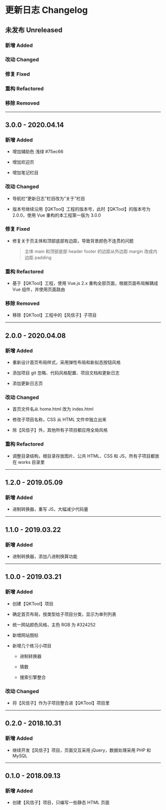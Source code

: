# 更新日志 Changelog

## 未发布 Unreleased

### 新增 Added

### 改动 Changed

### 修复 Fixed

### 重构 Refactored

### 移除 Removed

---

## 3.0.0 - 2020.04.14

### 新增 Added

- 增加辅助色 浅绿 #75ec66

- 增加欢迎页

- 增加笔记栏目

### 改动 Changed

- 导航栏“更新日志”栏目改为“关于”栏目

- 版本号继续沿用【QKTool】工程的版本号，此时【QKTool】的版本号为 2.0.0，使用 Vue 重构的本工程第一版为 3.0.0

### 修复 Fixed

- 修复关于页主体和顶部底部有边距，导致背景颜色不连贯的问题

  > 主体 main 和顶部底部 header footer 的边距从外边距 margin 改成内边距 padding

### 重构 Refactored

- 基于【QKTool】工程，使用 Vue.js 2.x 重构全部页面，根据页面布局解耦成 Vue 组件，并使用页面路由

### 移除 Removed

- 移除【QKTool】工程中的【风信子】子项目

---

## 2.0.0 - 2020.04.08

### 新增 Added

- 重新设计首页布局样式，采用弹性布局和新拟态按钮风格

- 添加项目 git 忽略、代码风格配置、项目文档和更新日志

- 添加更新日志页

### 改动 Changed

- 首页文件名从 home.html 改为 index.html

- 修改子项目名称，CSS 从 HTML 文件中独立出来

- 除【风信子】外，其他所有子项目都应用全局风格

### 重构 Refactored

- 调整目录结构，根目录存放图片、公共 HTML、CSS 和 JS，所有子项目都放在 works 目录里

---

## 1.2.0 - 2019.05.09

### 新增 Added

- 进制转换器，重写 JS，大幅减少代码量

---

## 1.1.0 - 2019.03.22

### 新增 Added

- 进制转换器，添加八进制换算功能

---

## 1.0.0 - 2019.03.21

### 新增 Added

- 创建【QKTool】项目

- 确定首页布局，按类型给子项目分类，显示为单列列表

- 统一网站颜色风格，主色 RGB 为 #324252

- 新增网站图标

- 新增几个练习小项目

  - 进制转换器

  - 猜数

  - 搜索引擎整合

### 改动 Changed

- 将【风信子】作为子项目整合进【QKTool】项目里

---

## 0.2.0 - 2018.10.31

### 新增 Added

- 继续开发【风信子】项目，页面交互采用 jQuery，数据处理采用 PHP 和 MySQL

---

## 0.1.0 - 2018.09.13

### 新增 Added

- 创建【风信子】项目，只编写一些静态 HTML 页面

